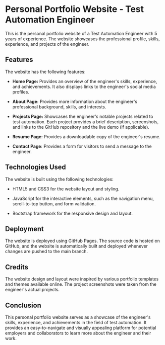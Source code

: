 # Personal Portfolio Website - Test Automation Engineer

This is the personal portfolio website of a Test Automation Engineer with 5 years of experience. The website showcases the professional profile, skills, experience, and projects of the engineer.

## Features

The website has the following features:

- **Home Page:** Provides an overview of the engineer's skills, experience, and achievements. It also displays links to the engineer's social media profiles.

- **About Page:** Provides more information about the engineer's professional background, skills, and interests.

- **Projects Page:** Showcases the engineer's notable projects related to test automation. Each project provides a brief description, screenshots, and links to the GitHub repository and the live demo (if applicable).

- **Resume Page:** Provides a downloadable copy of the engineer's resume.

- **Contact Page:** Provides a form for visitors to send a message to the engineer.

## Technologies Used

The website is built using the following technologies:

- HTML5 and CSS3 for the website layout and styling.

- JavaScript for the interactive elements, such as the navigation menu, scroll-to-top button, and form validation.

- Bootstrap framework for the responsive design and layout.

## Deployment

The website is deployed using GitHub Pages. The source code is hosted on GitHub, and the website is automatically built and deployed whenever changes are pushed to the main branch.

## Credits

The website design and layout were inspired by various portfolio templates and themes available online. The project screenshots were taken from the engineer's actual projects.

## Conclusion

This personal portfolio website serves as a showcase of the engineer's skills, experience, and achievements in the field of test automation. It provides an easy-to-navigate and visually appealing platform for potential employers and collaborators to learn more about the engineer and their work.
